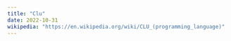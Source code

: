 ```yaml
---
title: "Clu"
date: 2022-10-31
wikipedia: "https://en.wikipedia.org/wiki/CLU_(programming_language)"
---
```


